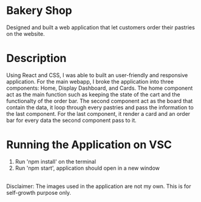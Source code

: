 # Bakery Shop
Designed and built a web application that let customers order their pastries on the website.
<br>

# Description
Using React and CSS, I was able to built an user-friendly and responsive application. For the main webapp, 
I broke the application into three components: Home, Display Dashboard, and Cards. The home component act as the main
function such as keeping the state of the cart and the functionalty of the order bar. The second component act as the board
that contain the data, it loop through every pastries and pass the information to the last component. For the last component, 
it render a card and an order bar for every data the second component pass to it. 

# Running the Application on VSC 
1. Run 'npm install' on the terminal 
2. Run 'npm start', application should open in a new window

<br>
Disclaimer: The images used in the application are not my own. This is for self-growth purpose only.
